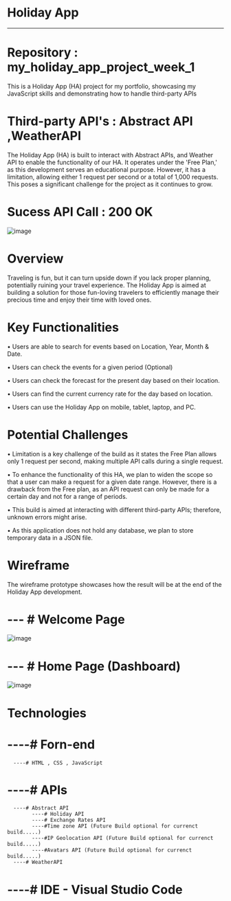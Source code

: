 # Holiday App 
---------------------------------------------------------------------------------------------------------------------------------
# Repository : my_holiday_app_project_week_1
This is a Holiday App (HA) project for my portfolio, showcasing my JavaScript skills and demonstrating how to handle third-party APIs

# Third-party API's  : Abstract API ,WeatherAPI
The Holiday App (HA) is built to interact with Abstract APIs, and Weather API to enable the functionality of our HA. It operates under the 'Free Plan,' as this development serves an educational purpose. However, it has a limitation, allowing either 1 request per second or a total of 1,000 requests. This poses a significant challenge for the project as it continues to grow.

# Sucess API Call : 200 OK 
![image](https://github.com/DeneshA/my_holiday_app_project_week_1/assets/34461872/18e5fac9-5843-448e-bcf6-4a09adbd1d47)

# Overview
Traveling is fun, but it can turn upside down if you lack proper planning, potentially ruining your travel experience. The Holiday App  is aimed at building a solution for those fun-loving travelers to efficiently manage their precious time and enjoy their time with loved ones.

# Key Functionalities

• Users are able to search for events based on Location, Year, Month & Date.

• Users can check the events for a given period (Optional)

• Users can check the forecast for the present day based on their location.

• Users can find the current currency rate for the day based on location.

• Users can use the Holiday App on mobile, tablet, laptop, and PC.

# Potential Challenges

• Limitation is a key challenge of the build as it states the Free Plan allows only 1 request per second, making multiple API calls during a single request.

• To enhance the functionality of this HA, we plan to widen the scope so that a user can make a request for a given date range. However, there is a drawback from the Free plan, as an API request can only be made for a certain day and not for a range of periods.

• This build is aimed at interacting with different third-party APIs; therefore, unknown errors might arise.

• As this application does not hold any database, we plan to store temporary data in a JSON file.

# Wireframe
The wireframe prototype showcases how the result will be at the end of the Holiday App development.

# --- # Welcome Page
![image](https://github.com/DeneshA/my_holiday_app_project_week_1/assets/34461872/3ee7e7af-88db-4547-b06b-73e0ce3fcc1a)

# --- # Home Page (Dashboard)
![image](https://github.com/DeneshA/my_holiday_app_project_week_1/assets/34461872/ec6e799e-e1d8-43d9-a907-c6e8f9763cc7)

# Technologies
# ----# Forn-end 
      ----# HTML , CSS , JavaScript
# ----# APIs            
      ----# Abstract API 
            ----# Holiday API 
            ----# Exchange Rates API
            ----#Time zone API (Future Build optional for currenct build.....)
            ----#IP Geolocation API (Future Build optional for currenct build.....)
            ----#Avatars API (Future Build optional for currenct build.....)
      ----# WeatherAPI

# ----# IDE - Visual Studio Code
